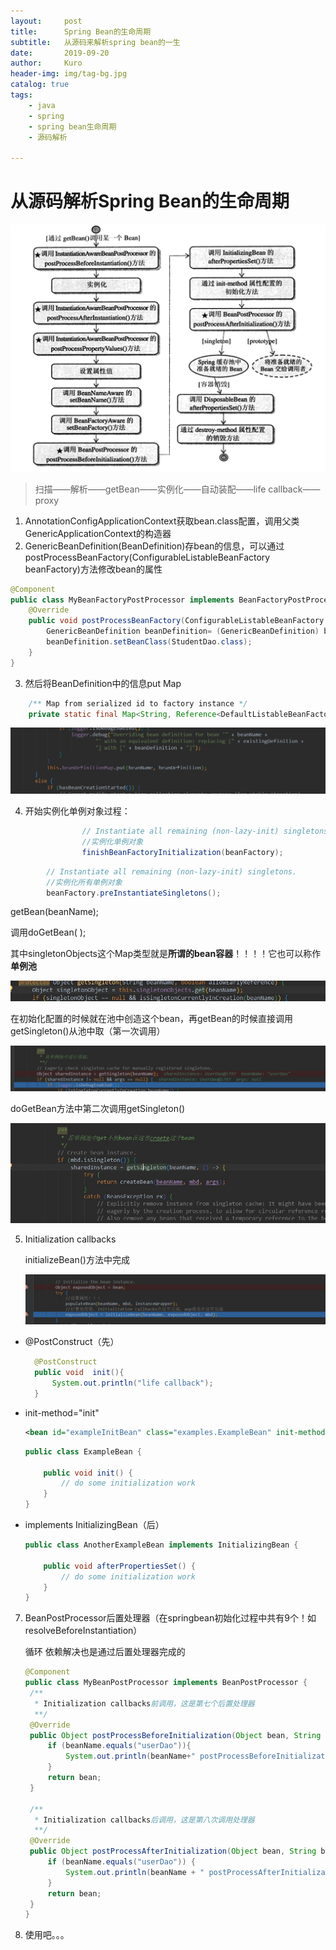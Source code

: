 ```yaml
---
layout:     post
title:      Spring Bean的生命周期
subtitle:   从源码来解析spring bean的一生 
date:       2019-09-20
author:     Kuro
header-img: img/tag-bg.jpg
catalog: true
tags:
    - java
    - spring
    - spring bean生命周期
    - 源码解析

---
```


# 从源码解析Spring Bean的生命周期

![img](https://github.com/KuroChan1998/KuroChan1998.github.io/blob/master/img/mdimg/937513-20160507202024015-234747937.png?raw=true)

> 扫描——解析——getBean——实例化——自动装配——life callback——proxy

1. AnnotationConfigApplicationContext获取bean.class配置，调用父类GenericApplicationContext的构造器
2. GenericBeanDefinition(BeanDefinition)存bean的信息，可以通过postProcessBeanFactory(ConfigurableListableBeanFactory beanFactory)方法修改bean的属性

```java
@Component
public class MyBeanFactoryPostProcessor implements BeanFactoryPostProcessor {
	@Override
	public void postProcessBeanFactory(ConfigurableListableBeanFactory beanFactory) throws BeansException {
		GenericBeanDefinition beanDefinition= (GenericBeanDefinition) beanFactory.getBeanDefinition("userDao");
		beanDefinition.setBeanClass(StudentDao.class);
	}
}
```

3. 然后将BeanDefinition中的信息put Map

```java
	/** Map from serialized id to factory instance */
	private static final Map<String, Reference<DefaultListableBeanFactory>> serializableFactories = new ConcurrentHashMap<>(8);
```

![Snipaste_2019-09-17_17-54-52.jpg](https://github.com/KuroChan1998/KuroChan1998.github.io/blob/master/img/mdimg/Snipaste_2019-09-17_17-54-52.jpg?raw=true)

4. 开始实例化单例对象过程：

```java
				// Instantiate all remaining (non-lazy-init) singletons.
				//实例化单例对象
				finishBeanFactoryInitialization(beanFactory);
```

```java
        // Instantiate all remaining (non-lazy-init) singletons.
        //实例化所有单例对象
        beanFactory.preInstantiateSingletons();
```

getBean(beanName);

调用doGetBean( );

其中singletonObjects这个Map类型就是**所谓的bean容器**！！！！它也可以称作**单例池**

![Snipaste_2019-09-17_22-07-59](https://github.com/KuroChan1998/KuroChan1998.github.io/blob/master/img/mdimg/Snipaste_2019-09-17_22-07-59.jpg?raw=true)

​	在初始化配置的时候就在池中创造这个bean，再getBean的时候直接调用getSingleton()从池中取（第一次调用）

![Snipaste_2019-09-17_22-35-38](https://github.com/KuroChan1998/KuroChan1998.github.io/blob/master/img/mdimg/Snipaste_2019-09-17_22-35-38.jpg?raw=true)

doGetBean方法中第二次调用getSingleton()

![Snipaste_2019-09-17_22-35-38](https://github.com/KuroChan1998/KuroChan1998.github.io/blob/master/img/mdimg/Snipaste_2019-09-18_09-08-12.jpg?raw=true)

5. Initialization callbacks

   initializeBean()方法中完成

   ![Snipaste_2019-09-18_13-44-44](https://github.com/KuroChan1998/KuroChan1998.github.io/blob/master/img/mdimg/Snipaste_2019-09-18_13-44-44.jpg?raw=true)

- @PostConstruct（先）

  ```java
  	@PostConstruct
  	public void  init(){
  		System.out.println("life callback");
  	}
  ```

- init-method="init"

  ```xml
  <bean id="exampleInitBean" class="examples.ExampleBean" init-method="init"/>
  ```

  ```java
  public class ExampleBean {
  
      public void init() {
          // do some initialization work
      }
  }
  ```

- implements InitializingBean（后）

  ```java
  public class AnotherExampleBean implements InitializingBean {
  
      public void afterPropertiesSet() {
          // do some initialization work
      }
  }
  ```

7. BeanPostProcessor后置处理器（在springbean初始化过程中共有9个！如resolveBeforeInstantiation）

   循环 依赖解决也是通过后置处理器完成的

   ```java
   @Component
   public class MyBeanPostProcessor implements BeanPostProcessor {
   	/**
   	 * Initialization callbacks前调用，这是第七个后置处理器
   	 **/
   	@Override
   	public Object postProcessBeforeInitialization(Object bean, String beanName) throws BeansException {
   		if (beanName.equals("userDao")){
   			System.out.println(beanName+" postProcessBeforeInitialization");
   		}
   		return bean;
   	}
   
   	/**
   	 * Initialization callbacks后调用，这是第八次调用处理器
   	 **/
   	@Override
   	public Object postProcessAfterInitialization(Object bean, String beanName) throws BeansException {
   		if (beanName.equals("userDao")) {
   			System.out.println(beanName + " postProcessAfterInitialization");
   		}
   		return bean;
   	}
   }
   ```

8. 使用吧。。。

